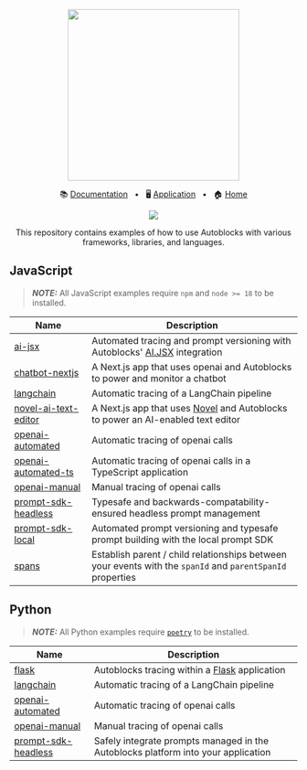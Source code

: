 <!-- banner start -->
<p align="center">
  <img src="https://app.autoblocks.ai/images/logo.png" width="300px">
</p>

<p align="center">
  📚
  <a href="https://docs.autoblocks.ai/">Documentation</a>
  &nbsp;
  •
  &nbsp;
  🖥️
  <a href="https://app.autoblocks.ai/">Application</a>
  &nbsp;
  •
  &nbsp;
  🏠
  <a href="https://www.autoblocks.ai/">Home</a>
</p>
<!-- banner end -->

<p align="center">
  <a href="https://github.com/autoblocksai/autoblocks-examples/actions/workflows/ci.yml">
    <img src="https://github.com/autoblocksai/autoblocks-examples/actions/workflows/ci.yml/badge.svg?branch=main">
  </a>
</p>

<p align="center">
  This repository contains examples of how to use Autoblocks with various frameworks, libraries, and languages.
</p>

## JavaScript

> **_NOTE:_** All JavaScript examples require `npm` and `node >= 18` to be installed.

<!-- JavaScript start -->

| Name                                                     | Description                                                                                                            |
| -------------------------------------------------------- | ---------------------------------------------------------------------------------------------------------------------- |
| [ai-jsx](/JavaScript/ai-jsx)                             | Automated tracing and prompt versioning with Autoblocks' [AI.JSX](https://docs.ai-jsx.com/aboutAIJSX) integration      |
| [chatbot-nextjs](/JavaScript/chatbot-nextjs)             | A Next.js app that uses openai and Autoblocks to power and monitor a chatbot                                           |
| [langchain](/JavaScript/langchain)                       | Automatic tracing of a LangChain pipeline                                                                              |
| [novel-ai-text-editor](/JavaScript/novel-ai-text-editor) | A Next.js app that uses [Novel](https://github.com/steven-tey/novel) and Autoblocks to power an AI-enabled text editor |
| [openai-automated](/JavaScript/openai-automated)         | Automatic tracing of openai calls                                                                                      |
| [openai-automated-ts](/JavaScript/openai-automated-ts)   | Automatic tracing of openai calls in a TypeScript application                                                          |
| [openai-manual](/JavaScript/openai-manual)               | Manual tracing of openai calls                                                                                         |
| [prompt-sdk-headless](/JavaScript/prompt-sdk-headless)   | Typesafe and backwards-compatability-ensured headless prompt management                                                |
| [prompt-sdk-local](/JavaScript/prompt-sdk-local)         | Automated prompt versioning and typesafe prompt building with the local prompt SDK                                     |
| [spans](/JavaScript/spans)                               | Establish parent / child relationships between your events with the `spanId` and `parentSpanId` properties             |

<!-- JavaScript end -->

## Python

> **_NOTE:_** All Python examples require [`poetry`](https://python-poetry.org/docs/#installation) to be installed.

<!-- Python start -->

| Name                                               | Description                                                                         |
| -------------------------------------------------- | ----------------------------------------------------------------------------------- |
| [flask](/Python/flask)                             | Autoblocks tracing within a [Flask](https://flask.palletsprojects.com/) application |
| [langchain](/Python/langchain)                     | Automatic tracing of a LangChain pipeline                                           |
| [openai-automated](/Python/openai-automated)       | Automatic tracing of openai calls                                                   |
| [openai-manual](/Python/openai-manual)             | Manual tracing of openai calls                                                      |
| [prompt-sdk-headless](/Python/prompt-sdk-headless) | Safely integrate prompts managed in the Autoblocks platform into your application   |

<!-- Python end -->
